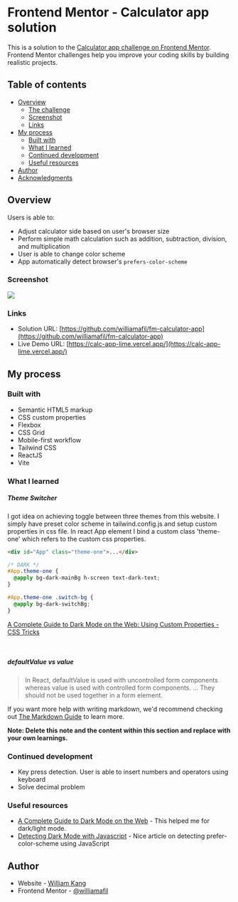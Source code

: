 # Frontend Mentor - Calculator app solution

This is a solution to the [Calculator app challenge on Frontend Mentor](https://www.frontendmentor.io/challenges/calculator-app-9lteq5N29). Frontend Mentor challenges help you improve your coding skills by building realistic projects.

## Table of contents

- [Overview](#overview)
  - [The challenge](#the-challenge)
  - [Screenshot](#screenshot)
  - [Links](#links)
- [My process](#my-process)
  - [Built with](#built-with)
  - [What I learned](#what-i-learned)
  - [Continued development](#continued-development)
  - [Useful resources](#useful-resources)
- [Author](#author)
- [Acknowledgments](#acknowledgments)

## Overview

Users is able to:

- Adjust calculator side based on user's browser size
- Perform simple math calculation such as addition, subtraction, division, and multiplication
- User is able to change color scheme
- App automatically detect browser's `prefers-color-scheme`

### Screenshot

![](https://i.imgur.com/TNEAZTM.png)

### Links

- Solution URL: [https://github.com/williamafil/fm-calculator-app](https://github.com/williamafil/fm-calculator-app)
- Live Demo URL: [https://calc-app-lime.vercel.app/](https://calc-app-lime.vercel.app/)

## My process

### Built with

- Semantic HTML5 markup
- CSS custom properties
- Flexbox
- CSS Grid
- Mobile-first workflow
- Tailwind CSS
- ReactJS
- Vite

### What I learned

##### Theme Switcher

I got idea on achieving toggle between three themes from this website. I simply have preset color scheme in tailwind.config.js and setup custom properties in css file. In react App element I bind a custom class 'theme-one' which refers to the custom css properties.

```html
<div id="App" class="theme-one">...</div>
```

```css
/* DARK */
#App.theme-one {
  @apply bg-dark-mainBg h-screen text-dark-text;
}

#App.theme-one .switch-bg {
  @apply bg-dark-switchBg;
}
```

[A Complete Guide to Dark Mode on the Web: Using Custom Properties - CSS Tricks](https://css-tricks.com/a-complete-guide-to-dark-mode-on-the-web/#using-custom-properties)

<br/>

##### defaultValue vs value

> In React, defaultValue is used with uncontrolled form components whereas value is used with controlled form components. ... They should not be used together in a form element.

If you want more help with writing markdown, we'd recommend checking out [The Markdown Guide](https://www.markdownguide.org/) to learn more.

**Note: Delete this note and the content within this section and replace with your own learnings.**

### Continued development

- Key press detection. User is able to insert numbers and operators using keyboard
- Solve decimal problem

### Useful resources

- [A Complete Guide to Dark Mode on the Web](https://css-tricks.com/a-complete-guide-to-dark-mode-on-the-web/#using-custom-properties) - This helped me for dark/light mode.
- [Detecting Dark Mode with Javascript](https://usefulangle.com/post/318/javascript-check-dark-mode-activated) - Nice article on detecting prefer-color-scheme using JavaScript

## Author

- Website - [William Kang](https://williamafil.github.io/fm-tip-calculator/)
- Frontend Mentor - [@williamafil](https://www.frontendmentor.io/profile/williamafil)
